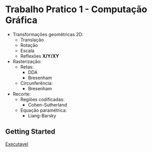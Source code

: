 # Trabalho Pratico 1 - Computação Gráfica

- Transformações geométricas 2D:
  - Translação
  - Rotação
  - Escala
  - Reflexões **X/Y/XY**
- Rasterização:
  - Retas:
    - DDA
    - Bresenham
  - Circunferência:
    - Bresenham
- Recorte:
  - Regiões codificadas:
    - Cohen-Sutherland
  - Equação paramétrica:
    - Liang-Barsky

## Getting Started

[Executavel](https://github.com/Saimom000/TP1_Paint/releases/tag/v1.0.0)
